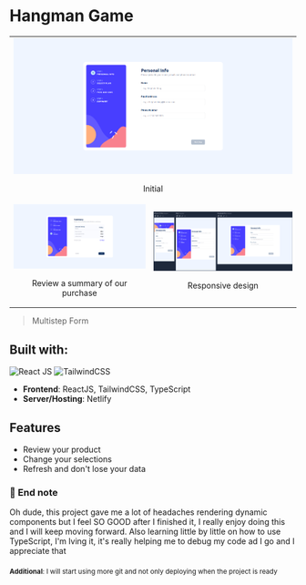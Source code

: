 # Hangman Game

<table>
    <tr>
        <td colspan="2">
            <img src="/msf01.png"></img>
            <br />
            <p align="center">Initial</p>
        </td>
    </tr>
    <tr>
        <td width>
            <img src="/msf02.png"></img>
            <br />
            <p align="center">Review a summary of our purchase</p>
        </td>
         <td width>
            <img src="/msf03.png"></img>
            <br />
            <p align="center">Responsive design</p>
        </td>
    </tr>
</table>

> Multistep Form
## Built with:

![React JS](https://img.shields.io/badge/React-20232A?style=for-the-badge&logo=react&logoColor=61DAFB") ![TailwindCSS](https://img.shields.io/badge/tailwindcss-%2338B2AC.svg?style=for-the-badge&logo=tailwind-css&logoColor=white)

- **Frontend**: ReactJS, TailwindCSS, TypeScript
- **Server/Hosting**: Netlify

## Features

- Review your product
- Change your selections
- Refresh and don't lose your data

### 📑 End note 

Oh dude, this project gave me a lot of headaches rendering dynamic components but I feel SO GOOD after I finished it, I really enjoy doing this and I will keep moving forward. Also learning little by little on how to use TypeScript, I'm lving it, it's really helping me to debug my code ad I go and I appreciate that

<sub>**Additional**: I will start using more git and not only deploying when the project is ready</sub>
